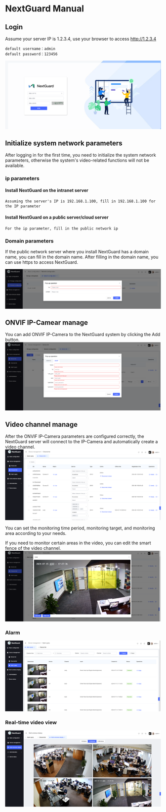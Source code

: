 # NextGuard Manual

## Login

Assume your server IP is 1.2.3.4, use your browser to access http://1.2.3.4

	default username：admin
	default password：123456
	
![login](./snapshot/login.png)

## Initialize system network parameters
After logging in for the first time, you need to initialize the system network parameters, otherwise the system's video-related functions will not be available.

### ip parameters
	
#### Install NextGuard on the intranet server
	
	Assuming the server's IP is 192.168.1.100, fill in 192.168.1.100 for the IP parameter

#### Install NextGuard on a public server/cloud server
	
	For the ip parameter, fill in the public network ip

### Domain parameters

If the public network server where you install NextGuard has a domain name, you can fill in the domain name. After filling in the domain name, you can use https to access NextGuard.

![param1](./snapshot/net_param_0.en.png)

## ONVIF IP-Camear manage
You can add ONVIF IP-Camera to the NextGuard system by clicking the Add button.
![onvif_1](./snapshot/onvif.en.png)


## Video channel manage

After the ONVIF IP-Camera parameters are configured correctly, the NextGuard server will connect to the IP-Camera and automatically create a video channel.
![video channel](./snapshot/channel_1.en.png)

You can set the monitoring time period, monitoring target, and monitoring area according to your needs.

If you need to monitor certain areas in the video, you can edit the smart fence of the video channel.
![smart fence](./snapshot/channel_2.en.png)

### Alarm
![alarm](./snapshot/alarm.en.png)

### Real-time video view
![Real-time video view](./snapshot/realview.en.png)


